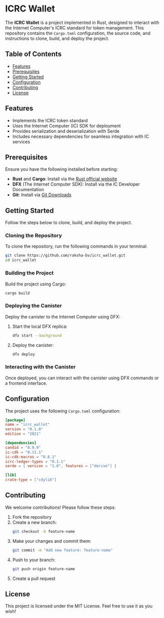 # ICRC Wallet

The **ICRC Wallet** is a project implemented in Rust, designed to interact with the Internet Computer's ICRC standard for token management. This repository contains the `Cargo.toml` configuration, the source code, and instructions to clone, build, and deploy the project.

## Table of Contents

- [Features](#features)
- [Prerequisites](#prerequisites)
- [Getting Started](#getting-started)
- [Configuration](#configuration)
- [Contributing](#contributing)
- [License](#license)

## Features

- Implements the ICRC token standard
- Uses the Internet Computer (IC) SDK for deployment
- Provides serialization and deserialization with Serde
- Includes necessary dependencies for seamless integration with IC services

## Prerequisites

Ensure you have the following installed before starting:

- **Rust** and **Cargo**: Install via the [Rust official website](https://www.rust-lang.org/tools/install)
- **DFX** (The Internet Computer SDK): Install via the IC Developer Documentation
- **Git**: Install via [Git Downloads](https://git-scm.com/downloads)

## Getting Started

Follow the steps below to clone, build, and deploy the project.

### Cloning the Repository

To clone the repository, run the following commands in your terminal:

```bash
git clone https://github.com/raksha-bv/icrc_wallet.git
cd icrc_wallet
```

### Building the Project

Build the project using Cargo:

```bash
cargo build
```

### Deploying the Canister

Deploy the canister to the Internet Computer using DFX:

1. Start the local DFX replica:
   ```bash
   dfx start --background
   ```

2. Deploy the canister:
   ```bash
   dfx deploy
   ```

### Interacting with the Canister

Once deployed, you can interact with the canister using DFX commands or a frontend interface.

## Configuration

The project uses the following `Cargo.toml` configuration:

```toml
[package]
name = "icrc_wallet"
version = "0.1.0"
edition = "2021"

[dependencies]
candid = "0.9.9"
ic-cdk = "0.11.1"
ic-cdk-macros = "0.8.1"
icrc-ledger-types = "0.1.1"
serde = { version = "1.0", features = ["derive"] }

[lib]
crate-type = ["cdylib"]
```

## Contributing

We welcome contributions! Please follow these steps:

1. Fork the repository
2. Create a new branch:
   ```bash
   git checkout -b feature-name
   ```
3. Make your changes and commit them:
   ```bash
   git commit -m "Add new feature: feature-name"
   ```
4. Push to your branch:
   ```bash
   git push origin feature-name
   ```
5. Create a pull request

## License

This project is licensed under the MIT License. Feel free to use it as you wish!
